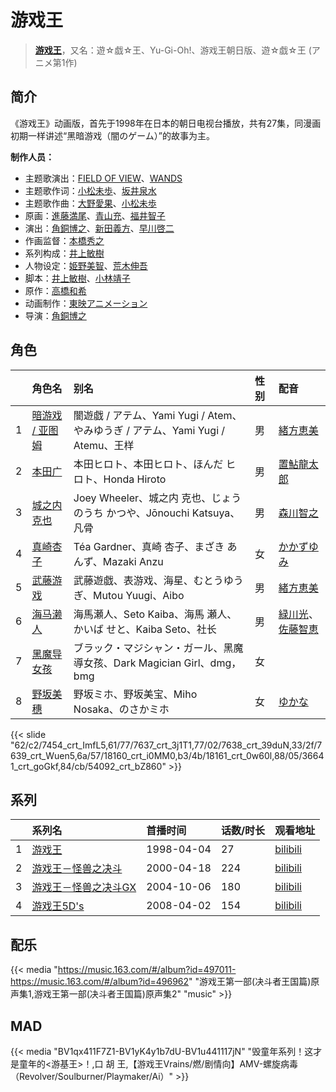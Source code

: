 # 游戏王


> <u>**[游戏王](https://bgm.tv/subject/12344)**</u>，又名：遊☆戯☆王、Yu-Gi-Oh!、游戏王朝日版、遊☆戯☆王 (アニメ第1作)

## 简介

《游戏王》动画版，首先于1998年在日本的朝日电视台播放，共有27集，同漫画初期一样讲述“黑暗游戏（闇のゲーム）”的故事为主。

**制作人员：**
- 主题歌演出：[FIELD OF VIEW](https://bgm.tv/person/32013)、[WANDS](https://bgm.tv/person/12954)
- 主题歌作词：[小松未歩](https://bgm.tv/person/5750)、[坂井泉水](https://bgm.tv/person/32035)
- 主题歌作曲：[大野愛果](https://bgm.tv/person/13305)、[小松未歩](https://bgm.tv/person/5750)
- 原画：[進藤満尾](https://bgm.tv/person/2787)、[青山充](https://bgm.tv/person/1951)、[福井智子](https://bgm.tv/person/55140)
- 演出：[角銅博之](https://bgm.tv/person/631)、[新田義方](https://bgm.tv/person/1926)、[早川啓二](https://bgm.tv/person/2456)
- 作画监督：[本橋秀之](https://bgm.tv/person/287)
- 系列构成：[井上敏樹](https://bgm.tv/person/386)
- 人物设定：[姫野美智](https://bgm.tv/person/555)、[荒木伸吾](https://bgm.tv/person/556)
- 脚本：[井上敏樹](https://bgm.tv/person/386)、[小林靖子](https://bgm.tv/person/345)
- 原作：[高橋和希](https://bgm.tv/person/1116)
- 动画制作：[東映アニメーション](https://bgm.tv/person/3045)
- 导演：[角銅博之](https://bgm.tv/person/631)

## 角色

|     |   角色名   |   别名  | 性别 |  配音  |
|:--- |:------  |:----      |:---  |:--   |
| 1 | [暗游戏 / 亚图姆](https://bgm.tv/character/7454) | 闇遊戯 / アテム、Yami Yugi / Atem、やみゆうぎ / アテム、Yami Yugi / Atemu、王样 | 男 | [緒方恵美](https://bgm.tv/person/4054) |
| 2 | [本田广](https://bgm.tv/character/7637) | 本田ヒロト、本田ヒロト、ほんだ ヒロト、Honda Hiroto | 男 | [置鮎龍太郎](https://bgm.tv/person/3976) |
| 3 | [城之内克也](https://bgm.tv/character/7638) | Joey Wheeler、城之内 克也、じょうのうち かつや、Jōnouchi Katsuya、凡骨 | 男 | [森川智之](https://bgm.tv/person/3822) |
| 4 | [真崎杏子](https://bgm.tv/character/7639) | Téa Gardner、真崎 杏子、まざき あんず、Mazaki Anzu | 女 | [かかずゆみ](https://bgm.tv/person/4097) |
| 5 | [武藤游戏](https://bgm.tv/character/18160) | 武藤遊戯、表游戏、海星、むとうゆうぎ、Mutou Yuugi、Aibo | 男 | [緒方恵美](https://bgm.tv/person/4054) |
| 6 | [海马濑人](https://bgm.tv/character/18161) | 海馬瀬人、Seto Kaiba、海馬 瀬人、かいば せと、Kaiba Seto、社长 | 男 | [緑川光](https://bgm.tv/person/3967)、[佐藤智恵](https://bgm.tv/person/5312) |
| 7 | [黑魔导女孩](https://bgm.tv/character/36641) | ブラック・マジシャン・ガール、黑魔導女孩、Dark Magician Girl、dmg，bmg | 女 |  |
| 8 | [野坂美穗](https://bgm.tv/character/54092) | 野坂ミホ、野坂美宝、Miho Nosaka、のさかミホ | 女 | [ゆかな](https://bgm.tv/person/3824) |

{{< slide "62/c2/7454_crt_ImfL5,61/77/7637_crt_3j1T1,77/02/7638_crt_39duN,33/2f/7639_crt_Wuen5,6a/57/18160_crt_i0MM0,b3/4b/18161_crt_0w60l,88/05/36641_crt_goGkf,84/cb/54092_crt_bZ860" >}}

## 系列

|     |   系列名   |   首播时间  | 话数/时长  | 观看地址 |
|:---  |:------    |:----      |:---       |:---  |
| 1 |[游戏王](https://bgm.tv/subject/12344)| 1998-04-04 | 27 | [bilibili](https://www.bilibili.com/video/BV1KW411J7Dv)  |
| 2 |[游戏王－怪兽之决斗](https://bgm.tv/subject/6390)| 2000-04-18 | 224 | [bilibili](https://www.bilibili.com/bangumi/play/ss3054)  |
| 3 |[游戏王－怪兽之决斗GX](https://bgm.tv/subject/3711)| 2004-10-06 | 180 | [bilibili](https://www.bilibili.com/video/BV1Kx41137ET)  |
| 4 |[游戏王5D's](https://bgm.tv/subject/1609)| 2008-04-02 | 154 | [bilibili](https://www.bilibili.com/video/BV1hx411j7zV/)  |

## 配乐

{{< media "https://music.163.com/#/album?id=497011-https://music.163.com/#/album?id=496962"
"游戏王第一部(决斗者王国篇)原声集1,游戏王第一部(决斗者王国篇)原声集2"
"music" >}}
## MAD

{{< media  "BV1qx411F7Z1-BV1yK4y1b7dU-BV1u441117jN"
"毁童年系列！这才是童年的<游基王>！,口 胡 王,【游戏王Vrains/燃/剧情向】AMV-螺旋病毒（Revolver/Soulburner/Playmaker/Ai）"  >}}
